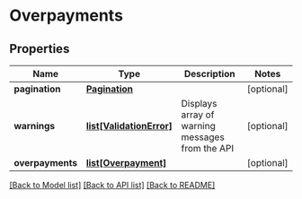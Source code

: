 # Overpayments

## Properties
Name | Type | Description | Notes
------------ | ------------- | ------------- | -------------
**pagination** | [**Pagination**](Pagination.md) |  | [optional] 
**warnings** | [**list[ValidationError]**](ValidationError.md) | Displays array of warning messages from the API | [optional] 
**overpayments** | [**list[Overpayment]**](Overpayment.md) |  | [optional] 

[[Back to Model list]](../README.md#documentation-for-models) [[Back to API list]](../README.md#documentation-for-api-endpoints) [[Back to README]](../README.md)


